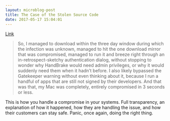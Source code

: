 ```yaml
---
layout: microblog-post
title: The Case of the Stolen Source Code
date: 2017-05-17 15:04:01
---
```

[Link](https://panic.com/blog/stolen-source-code/)

>So, I managed to download within the three day window during which the infection was unknown, managed to hit the one download mirror that was compromised, managed to run it and breeze right through an in-retrospect-sketchy authentication dialog, without stopping to wonder why HandBrake would need admin privileges, or why it would suddenly need them when it hadn’t before. I also likely bypassed the Gatekeeper warning without even thinking about it, because I run a handful of apps that are still not signed by their developers. And that was that, my Mac was completely, entirely compromised in 3 seconds or less.

This is how you handle a compromise in your systems. Full transparency, an explanation of how it happened, how they are handling the issue, and how their customers can stay safe. Panic, once again, doing the right thing.
